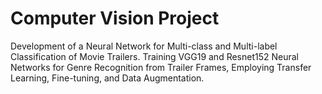 # Computer Vision Project

Development of a Neural Network for Multi-class and Multi-label Classification of Movie Trailers. 
Training VGG19 and Resnet152 Neural Networks for Genre Recognition from Trailer Frames, 
Employing Transfer Learning, Fine-tuning, and Data Augmentation.
